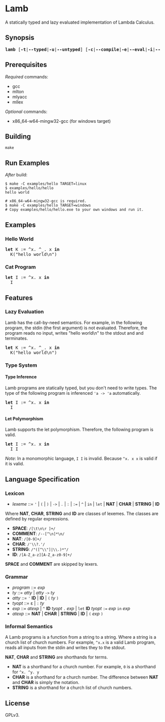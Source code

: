 # Lamb

A statically typed and lazy evaluated implementation of Lambda Calculus.

## Synopsis

<pre>
<b>lamb</b> [<b>-t</b>|<b>--typed</b>|<b>-u</b>|<b>--untyped</b>] [<b>-c</b>|<b>--compile</b>|<b>-e</b>|<b>--eval</b>|<b>-i</b>|<b>--infer</b>] [<b>--target</b> {<b>linux</b>|<b>windows</b>}] < <i>FILE</i><b>.lam</b> > <i>FILE</i><b>.s</b>
</pre>

## Prerequisites

*Required* commands:

- gcc
- mlton
- mlyacc
- mllex

*Optional* commands:

- x86_64-w64-mingw32-gcc (for windows target)

## Building

```
make
```

## Run Examples

*After* build:

```
$ make -C examples/hello TARGET=linux
$ examples/hello/hello
hello world
```

```
# x86_64-w64-mingw32-gcc is required.
$ make -C examples/hello TARGET=windows
# Copy examples/hello/hello.exe to your own windows and run it.
```

## Examples

### Hello World

<pre>
<b>let</b> K := ^x. ^_. x <b>in</b>
  K("hello world\n")
</pre>

### Cat Program

<pre>
<b>let</b> I := ^x. x <b>in</b>
  I
</pre>

## Features

### Lazy Evaluation

Lamb has the call-by-need semantics.
For example, in the following program,
the stdin (the first argument) is not evaluated.
Therefore, the program reads no input, writes "hello world\n" to the stdout and and terminates.

<pre>
<b>let</b> K := ^x. ^_. x <b>in</b>
  K("hello world\n")
</pre>

### Type System

#### Type Inference

Lamb programs are statically typed, but you don't need to write types.
The type of the following program is inferenced `'a -> 'a` automatically.

<pre>
<b>let</b> I := ^x. x <b>in</b>
  I
</pre>

#### Let Polymorphism

Lamb supports the let polymorphism.
Therefore, the following program is valid.

<pre>
<b>let</b> I := ^x. x <b>in</b>
  I I
</pre>

*Note*: In a monomorphic language, `I I` is invalid.
Because `^x. x x` is valid if it is valid.

## Language Specification

### Lexicon

- *lexeme* ::= `'` | `(` | `)` | `->` | `.` | `:` | `:=` | `^` | `in` | `let` | **NAT** | **CHAR** | **STRING** | **ID**

Where **NAT**, **CHAR**, **STRING** and **ID** are classes of lexemes.
The classes are defined by regular expressions.

- **SPACE**: `/[\t\n\r ]+/`
- **COMMENT**: `/--[^\n]*\n/`
- **NAT**: `/[0-9]+/`
- **CHAR**: `/'\\?.'/`
- **STRING**: `/"([^\\"]|\\.)*"/`
- **ID**: `/[A-Z_a-z][A-Z_a-z0-9]+/`

**SPACE** and **COMMENT** are skipped by lexers.

### Grammar

- *program* ::= *exp*
- *ty* ::= *atty* | *atty* `->` *ty*
- *atty* ::= `'` **ID** | **ID** | `(` *ty* `)`
- *tyopt* ::= ε | `:` *ty*
- *exp* ::= *atexp* | `^` **ID** *tyopt* `.` *exp* | `let` **ID** *tyopt* `:=` *exp* `in` *exp*
- *atexp* ::= **NAT** | **CHAR** | **STRING** | **ID** | `(` *exp* `)`

### Informal Semantics

A Lamb programs is a function from a string to a string.
Where a string is a church list of church numbers.
For example, `^x.x` is a valid Lamb program, reads all inputs from the stdin and writes they to the stdout.

**NAT**, **CHAR** and **STRING** are shorthands for terms.

- **NAT** is a shorthand for a church number. For example, `0` is a shorthand for `^x. ^y. y`
- **CHAR** is a shorthand for a church number. The difference between **NAT** and **CHAR** is simply the notation.
- **STRING** is a shorthand for a church list of church numbers.

## License

GPLv3.
